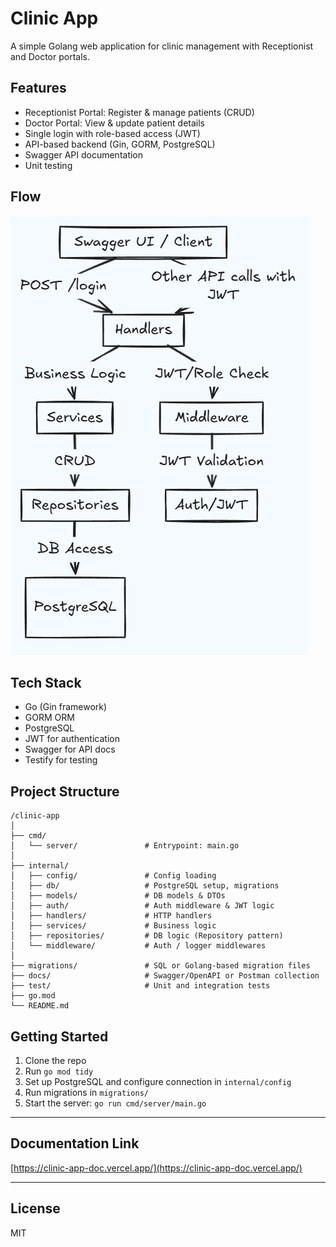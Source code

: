 # Clinic App

A simple Golang web application for clinic management with Receptionist and Doctor portals.

## Features
- Receptionist Portal: Register & manage patients (CRUD)
- Doctor Portal: View & update patient details
- Single login with role-based access (JWT)
- API-based backend (Gin, GORM, PostgreSQL)
- Swagger API documentation
- Unit testing

## Flow

![alt text](image.png)

## Tech Stack
- Go (Gin framework)
- GORM ORM
- PostgreSQL
- JWT for authentication
- Swagger for API docs
- Testify for testing

## Project Structure
```
/clinic-app
│
├── cmd/
│   └── server/               # Entrypoint: main.go
│
├── internal/
│   ├── config/               # Config loading
│   ├── db/                   # PostgreSQL setup, migrations
│   ├── models/               # DB models & DTOs
│   ├── auth/                 # Auth middleware & JWT logic
│   ├── handlers/             # HTTP handlers
│   ├── services/             # Business logic
│   ├── repositories/         # DB logic (Repository pattern)
│   └── middleware/           # Auth / logger middlewares
│
├── migrations/               # SQL or Golang-based migration files
├── docs/                     # Swagger/OpenAPI or Postman collection
├── test/                     # Unit and integration tests
├── go.mod
└── README.md
```

## Getting Started
1. Clone the repo
2. Run `go mod tidy`
3. Set up PostgreSQL and configure connection in `internal/config`
4. Run migrations in `migrations/`
5. Start the server: `go run cmd/server/main.go`

---

## Documentation Link

[https://clinic-app-doc.vercel.app/](https://clinic-app-doc.vercel.app/)

---

## License
MIT 